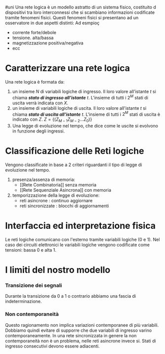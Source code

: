#uni 
Una rete logica è un modello astratto di un sistema fisico, costituito d dispositivi tra loro interconnessi che si scambiano informazioni codificate tramite fenomeni fisici.
Questi fenomeni fisici si presentano ad un osservatore in due aspetti distinti:
Ad esmpioç
- corrente forte/debole
- tensione. alta/bassa
- magnetizzazione positiva/negativa
- ecc
# Caratterizzare una rete logica
Una rete logica è formata da:
1. un insieme $N$ di variabili logiche di ingresso. Il loro valore all'istante $t$ si chiama ___stato di ingresso all'istante___ $t$. L'insieme di tutti i $2^M$ stati di uscita verrà indicata con $X$.
2. un insieme di variabili logiche di uscita. Il loro valore all'istante $t$ si chiama ___stato di uscita all'istante___ $t$. L'insieme di tutti i $2^M$ stati di uscita è indicato con $Z$. 
   $Z = \{(Z_{M-1}Z_{M-2}...Z_0)\}$
3. Una legge di evoluzione nel tempo, che dice come le uscite si evolvono in funzione degli ingressi.
# Classificazione delle Reti logiche
Vengono classificate in base a 2 criteri riguardanti il tipo di legge di evoluzione nel tempo.
1. presenza/assenza di memoria:
   - [[Rete Combinatoria]] senza memoria
   - [[Rete Sequenziale Asincrona]] con memoria
2. temporizzazione della legge di evoluzione:
   - reti asincrone : continuo aggiornare
   - reti sincronizzate : blocchi di aggiornamenti
# Interfaccia ed interpretazione fisica
Le reti logiche comunicano con l'esterno tramite variabili logiche (0 e 1).
Nel caso dei circuiti elettronici le variabili logiche vengono codificate come tensioni: bassa 0 e alta 1.
# I limiti del nostro modello
### Transizione dei segnali
Durante la transizione da 0 a 1 o contrario abbiamo una fascia di indeterminazione.
### Non contemporaneità
Questo ragionamento non implica variazioni contemporanee di più variabili.
Dobbiamo quindi evitare di supporre che due variabili di ingresso varino contemporaneamente.
In una rete sincronizzata in genere la non contemporaneità non è un problema, nelle reti asincrone invece si.
Stati di ingresso consecutivi devono essere adiacenti.